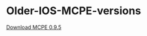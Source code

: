 # Older-IOS-MCPE-versions

[Download MCPE 0.9.5](https://raw.githubusercontent.com/Loule95450/Older-IOS-MCPE-versions/master/plist/downloader095.plist)